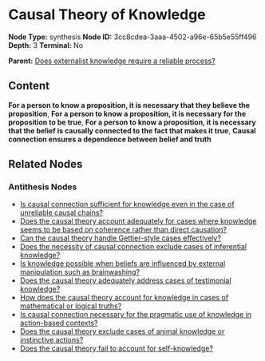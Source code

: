 # Causal Theory of Knowledge

**Node Type:** synthesis
**Node ID:** 3cc8cdea-3aaa-4502-a96e-65b5e55ff496
**Depth:** 3
**Terminal:** No

**Parent:** [Does externalist knowledge require a reliable process?](does-externalist-knowledge-require-a-reliable-process-antithesis-d441f057-d81f-4443-99d4-62bdd5b073b2.md)

## Content

**For a person to know a proposition, it is necessary that they believe the proposition**, **For a person to know a proposition, it is necessary for the proposition to be true**, **For a person to know a proposition, it is necessary that the belief is causally connected to the fact that makes it true**, **Causal connection ensures a dependence between belief and truth**

## Related Nodes

### Antithesis Nodes

- [Is causal connection sufficient for knowledge even in the case of unreliable causal chains?](is-causal-connection-sufficient-for-knowledge-even-in-the-case-of-unreliable-causal-chains-antithesis-b420b17f-8415-4b49-ab82-2ec8c9187ff7.md)
- [Does the causal theory account adequately for cases where knowledge seems to be based on coherence rather than direct causation?](does-the-causal-theory-account-adequately-for-cases-where-knowledge-seems-to-be-based-on-coherence-rather-than-direct-causation-antithesis-fecb7ea5-cdcd-4c28-b07f-ea401b914804.md)
- [Can the causal theory handle Gettier-style cases effectively?](can-the-causal-theory-handle-gettier-style-cases-effectively-antithesis-032b6ca3-d66a-4fd4-8b43-5aa9931f4133.md)
- [Does the necessity of causal connection exclude cases of inferential knowledge?](does-the-necessity-of-causal-connection-exclude-cases-of-inferential-knowledge-antithesis-9c6d2f66-d6e8-4fd3-8831-2b518fb382a7.md)
- [Is knowledge possible when beliefs are influenced by external manipulation such as brainwashing?](is-knowledge-possible-when-beliefs-are-influenced-by-external-manipulation-such-as-brainwashing-antithesis-11f7547d-4d88-4132-b08a-6c29ee038354.md)
- [Does the causal theory adequately address cases of testimonial knowledge?](does-the-causal-theory-adequately-address-cases-of-testimonial-knowledge-antithesis-806f811d-e1b9-4aaa-a4a2-b384fb6bebed.md)
- [How does the causal theory account for knowledge in cases of mathematical or logical truths?](how-does-the-causal-theory-account-for-knowledge-in-cases-of-mathematical-or-logical-truths-antithesis-ee3f89c2-dc03-4eaa-9200-c419fc172f0f.md)
- [Is causal connection necessary for the pragmatic use of knowledge in action-based contexts?](is-causal-connection-necessary-for-the-pragmatic-use-of-knowledge-in-action-based-contexts-antithesis-26cdc393-7a03-40cd-9bce-aac59923069e.md)
- [Does the causal theory exclude cases of animal knowledge or instinctive actions?](does-the-causal-theory-exclude-cases-of-animal-knowledge-or-instinctive-actions-antithesis-4f3238db-5b63-4dbb-add5-3bc4f3da8350.md)
- [Does the causal theory fail to account for self-knowledge?](does-the-causal-theory-fail-to-account-for-self-knowledge-antithesis-87c76cc3-de78-4a06-9259-27c6c048254c.md)
